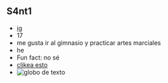 ## S4nt1
- [ig](https://www.instagram.com/s4nt1__?igsh=MXMyaHcxYnRkNm5lNg==)
- 17
- me gusta ir al gimnasio y practicar artes marciales
- he
- Fun fact: no sé
- [clikea esto](https://matias.me/nsfw/)
- ![globo de texto](https://i.pinimg.com/236x/5f/8c/72/5f8c726afbd25953fe139687c3a45ea6.jpg)

<!---
--->
